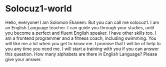 # Solocuz1-world

Hello, everyone! I am Solomon Ekanem. But you can call me solocuz1.
I am an English Language teacher. I can guide you through your studies,
until you become a perfect and fluent English speaker.
I have other skills too. I am a frontend programmer and a fitness coach, including swimming.
You will like me a lot when you get to know me. I promise that I will be of help to you 
any time you need me. 
I will start a training with you if you can answer this question.
How many alphabets are there in English Language?
Please give your answer.
